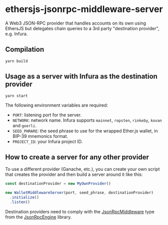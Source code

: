 # ethersjs-jsonrpc-middleware-server

A Web3 JSON-RPC provider that handles accounts on its own using EthersJS but delegates chain queries to a 3rd party
 "destination provider", e.g. Infura.

## Compilation

```console
yarn build
```

## Usage as a server with Infura as the destination provider

```console
yarn start
```

The following environment variables are required:

- `PORT`: listening port for the server.
- `NETWORK`: network name. Infura supports `mainnet`, `ropsten`, `rinkeby`, `kovan` and `goerli`.
- `SEED_PHRARE`: the seed phrase to use for the wrapped Ether.js wallet, in BIP-39 mnemonics format.
- `PROJECT_ID`: your Infura project ID.

## How to create a server for any other provider

To use a different provider (Ganache, etc.), you can create your own script that creates the provider and then build a
server around it like this:
```js
const destinationProvider = new MyOwnProvider()

new WalletMiddlewareServer(port, seed_phrase, destinationProvider)
  .initialize()
  .listen()
```

Destination providers need to comply with the [JsonRpcMiddleware] type from the [JsonRpcEngine] library.


[JsonRpcMiddleware]: https://github.com/MetaMask/json-rpc-engine/blob/0e57ecd678296d62a98b10775ff5c91351ccc9c6/src/JsonRpcEngine.ts#L82-L87
[JsonRpcEngine]: https://github.com/MetaMask/json-rpc-engine/